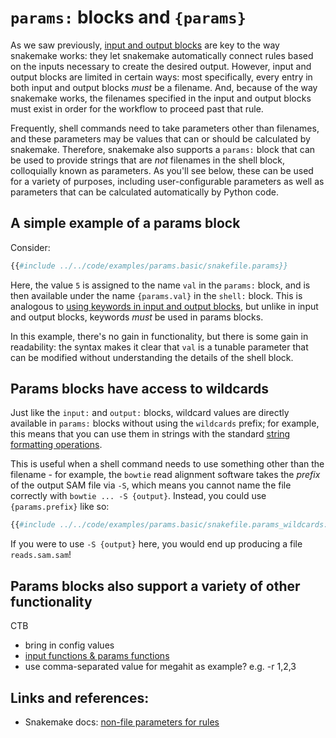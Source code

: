 # `params:` blocks and `{params}`

As we saw previously,
[input and output blocks](input-and-output-blocks.md) are key to the
way snakemake works: they let snakemake automatically connect rules
based on the inputs necessary to create the desired output. However,
input and output blocks are limited in certain ways: most specifically,
every entry in both input and output blocks _must_ be a filename.
And, because of the way snakemake works, the filenames specified in
the input and output blocks must exist in order for the workflow to
proceed past that rule.

Frequently, shell commands need to take parameters other than
filenames, and these parameters may be values that can or should be
calculated by snakemake.  Therefore, snakemake also supports a
`params:` block that can be used to provide strings that are _not_
filenames in the shell block, colloquially known as parameters. As
you'll see below, these can be used for a variety of purposes,
including user-configurable parameters as well as parameters that can
be calculated automatically by Python code.

## A simple example of a params block

Consider:
```python
{{#include ../../code/examples/params.basic/snakefile.params}}
```

Here, the value `5` is assigned to the name `val` in the `params:` block,
and is then available under the name `{params.val}` in the `shell:` block.
This is analogous to [using keywords in input and output blocks](input-and-output-blocks.md#using-keywords-for-input-and-output-files), but unlike in
input and output blocks, keywords _must_ be used in params blocks.

In this example, there's no gain in functionality, but there is some
gain in readability: the syntax makes it clear that `val` is a tunable
parameter that can be modified without understanding the details of
the shell block.

## Params blocks have access to wildcards

Just like the `input:` and `output:` blocks, wildcard values are
directly available in `params:` blocks without using the `wildcards`
prefix; for example, this means that you can use them in strings with
the standard [string formatting operations](string-formatting.md).

This is useful when a shell command needs to use something other than
the filename - for example, the `bowtie` read alignment software takes
the _prefix_ of the output SAM file via `-S`, which means you cannot
name the file correctly with `bowtie ... -S {output}`.  Instead, you
could use `{params.prefix}` like so:
```python
{{#include ../../code/examples/params.basic/snakefile.params_wildcards:content}}
```
If you were to use `-S {output}` here, you would end up producing a file
`reads.sam.sam`!

## Params blocks also support a variety of other functionality

CTB

* bring in config values
* [input functions & params functions](../recipes/params-functions.md)
* use comma-separated value for megahit as example? e.g. -r 1,2,3

## Links and references:

* Snakemake docs: [non-file parameters for rules](https://snakemake.readthedocs.io/en/stable/snakefiles/rules.html#non-file-parameters-for-rules)
